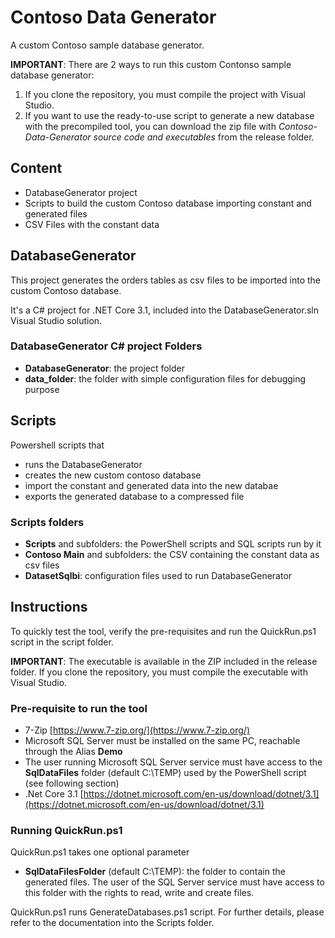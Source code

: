 # Contoso Data Generator

A custom Contoso sample database generator.

**IMPORTANT**: There are 2 ways to run this custom Contonso sample database generator: 
1. If you clone the repository, you must compile the project with Visual Studio. 
2. If you want to use the ready-to-use script to generate a new database with the precompiled tool, you can download the zip file with *Contoso-Data-Generator source code and executables* from the release folder.

## Content

- DatabaseGenerator project
- Scripts to build the custom Contoso database importing constant and generated files
- CSV Files with the constant data 

## DatabaseGenerator

This project generates the orders tables as csv files to be imported into the custom Contoso database.

It's a C# project for .NET Core 3.1, included into the DatabaseGenerator.sln Visual Studio solution.

### DatabaseGenerator C# project Folders

- **DatabaseGenerator**: the project folder
- **data_folder**: the folder with simple configuration files for debugging purpose

## Scripts

Powershell scripts that  

- runs the DatabaseGenerator
- creates the new custom contoso database
- import the constant and generated data into the new databae
- exports the generated database to a compressed file

### Scripts folders

- **Scripts** and subfolders: the PowerShell scripts and SQL scripts run by it
- **Contoso Main** and subfolders: the CSV containing the constant data as csv files 
- **DatasetSqlbi**: configuration files used to run DatabaseGenerator

## Instructions

To quickly test the tool, verify the pre-requisites and run the QuickRun.ps1 script in the script folder.

**IMPORTANT**: The executable is available in the ZIP included in the release folder. If you clone the repository, you must compile the executable with Visual Studio.

### Pre-requisite to run the tool

- 7-Zip [https://www.7-zip.org/](https://www.7-zip.org/)
- Microsoft SQL Server must be installed on the same PC, reachable through the Alias **Demo**
- The user running Microsoft SQL Server service must have access to the **SqlDataFiles** folder (default C:\TEMP) used by the PowerShell script (see following section)
- .Net Core 3.1 [https://dotnet.microsoft.com/en-us/download/dotnet/3.1](https://dotnet.microsoft.com/en-us/download/dotnet/3.1)

### Running QuickRun.ps1

QuickRun.ps1 takes one optional parameter

 - **SqlDataFilesFolder** (default C:\TEMP): the folder to contain the generated files. The user of the SQL Server service must have access to this folder with the rights to read, write and create files.

QuickRun.ps1 runs GenerateDatabases.ps1 script. For further details, please refer to the documentation into the Scripts folder.
